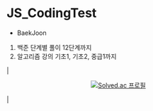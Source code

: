 # JS_CodingTest

- BaekJoon
1. 백준 단계별 풀이 12단계까지
2. 알고리즘 강의 기초1, 기초2, 중급1까지


|  <p align="center">[![Solved.ac 프로필](http://mazassumnida.wtf/api/mini/generate_badge?boj=uj1321)](https://solved.ac/uj1321)</p>  | 

